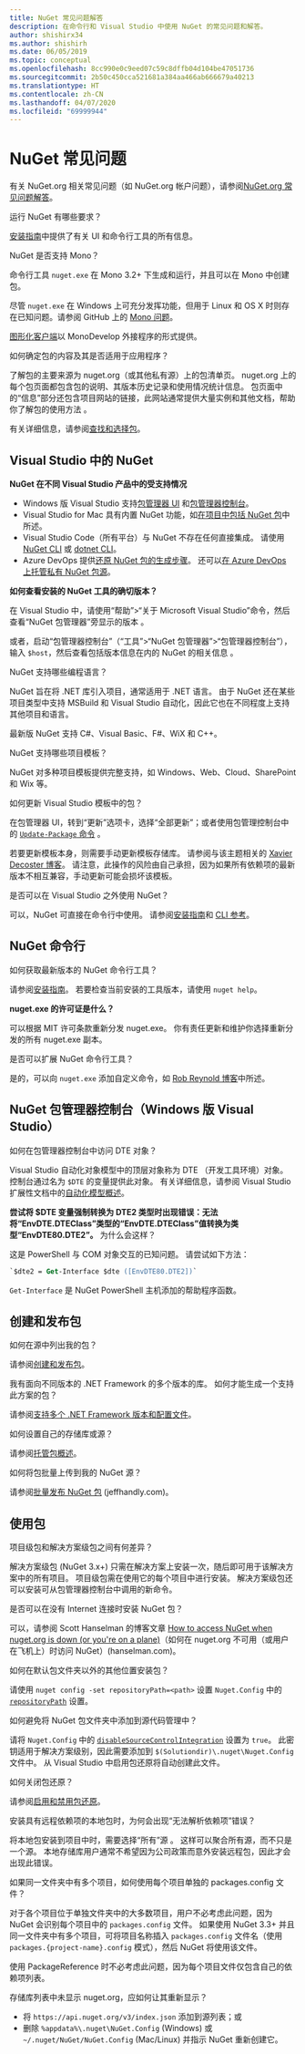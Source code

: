 ```yaml
---
title: NuGet 常见问题解答
description: 在命令行和 Visual Studio 中使用 NuGet 的常见问题和解答。
author: shishirx34
ms.author: shishirh
ms.date: 06/05/2019
ms.topic: conceptual
ms.openlocfilehash: 8cc990e0c9eed07c59c8dffb04d104be47051736
ms.sourcegitcommit: 2b50c450cca521681a384aa466ab666679a40213
ms.translationtype: HT
ms.contentlocale: zh-CN
ms.lasthandoff: 04/07/2020
ms.locfileid: "69999944"
---
```

# <a name="nuget-frequently-asked-questions"></a>NuGet 常见问题

有关 NuGet.org 相关常见问题（如 NuGet.org 帐户问题），请参阅[NuGet.org 常见问题解答](../nuget-org/nuget-org-faq.md)。

运行 NuGet 有哪些要求？ 

[安装指南](../install-nuget-client-tools.md)中提供了有关 UI 和命令行工具的所有信息。

NuGet 是否支持 Mono？ 

命令行工具 `nuget.exe` 在 Mono 3.2+ 下生成和运行，并且可以在 Mono 中创建包。

尽管 `nuget.exe` 在 Windows 上可充分发挥功能，但用于 Linux 和 OS X 时则存在已知问题。请参阅 GitHub 上的 [Mono 问题](https://github.com/NuGet/Home/issues?utf8=%E2%9C%93&q=is%3Aissue+is%3Aopen+mono)。

[图形化客户端](https://github.com/mrward/monodevelop-nuget-addin)以 MonoDevelop 外接程序的形式提供。

如何确定包的内容及其是否适用于应用程序？ 

了解包的主要来源为 nuget.org（或其他私有源）上的包清单页。 nuget.org 上的每个包页面都包含包的说明、其版本历史记录和使用情况统计信息。 包页面中的“信息”部分还包含项目网站的链接，此网站通常提供大量实例和其他文档，帮助你了解包的使用方法  。

有关详细信息，请参阅[查找和选择包](../consume-packages/finding-and-choosing-packages.md)。

## <a name="nuget-in-visual-studio"></a>Visual Studio 中的 NuGet

**NuGet 在不同 Visual Studio 产品中的受支持情况**

- Windows 版 Visual Studio 支持[包管理器 UI](../consume-packages/install-use-packages-visual-studio.md) 和[包管理器控制台](../consume-packages/install-use-packages-powershell.md)。
- Visual Studio for Mac 具有内置 NuGet 功能，如[在项目中包括 NuGet 包](/visualstudio/mac/nuget-walkthrough)中所述。
- Visual Studio Code（所有平台）与 NuGet 不存在任何直接集成。 请使用 [NuGet CLI](../reference/nuget-exe-cli-reference.md) 或 [dotnet CLI](../reference/dotnet-commands.md)。
- Azure DevOps 提供[还原 NuGet 包的生成步骤](/vsts/build-release/tasks/package/nuget)。 还可以[在 Azure DevOps 上托管私有 NuGet 包源](https://docs.microsoft.com/azure/devops/artifacts/nuget/publish)。

**如何查看安装的 NuGet 工具的确切版本？**

在 Visual Studio 中，请使用“帮助”>“关于 Microsoft Visual Studio”命令，然后查看“NuGet 包管理器”旁显示的版本   。

或者，启动“包管理器控制台”（“工具”>“NuGet 包管理器”>“包管理器控制台”），输入 `$host`，然后查看包括版本信息在内的 NuGet 的相关信息  。

NuGet 支持哪些编程语言？ 

NuGet 旨在将 .NET 库引入项目，通常适用于 .NET 语言。 由于 NuGet 还在某些项目类型中支持 MSBuild 和 Visual Studio 自动化，因此它也在不同程度上支持其他项目和语言。

最新版 NuGet 支持 C#、Visual Basic、F#、WiX 和 C++。

NuGet 支持哪些项目模板？ 

NuGet 对多种项目模板提供完整支持，如 Windows、Web、Cloud、SharePoint 和 Wix 等。

如何更新 Visual Studio 模板中的包？ 

在包管理器 UI，转到“更新”选项卡，选择“全部更新”；或者使用包管理控制台中的 [`Update-Package` 命令](../reference/ps-reference/ps-ref-update-package.md)   。

若要更新模板本身，则需要手动更新模板存储库。 请参阅与该主题相关的 [Xavier Decoster 博客](http://www.xavierdecoster.com/update-project-template-to-latest-nuget-packages)。 请注意，此操作的风险由自己承担，因为如果所有依赖项的最新版本不相互兼容，手动更新可能会损坏该模板。

是否可以在 Visual Studio 之外使用 NuGet？ 

可以，NuGet 可直接在命令行中使用。 请参阅[安装指南](../install-nuget-client-tools.md)和 [CLI 参考](../reference/nuget-exe-cli-reference.md)。

## <a name="nuget-command-line"></a>NuGet 命令行

如何获取最新版本的 NuGet 命令行工具？ 

请参阅[安装指南](../install-nuget-client-tools.md)。 若要检查当前安装的工具版本，请使用 `nuget help`。

**nuget.exe 的许可证是什么？**

可以根据 MIT 许可条款重新分发 nuget.exe。 你有责任更新和维护你选择重新分发的所有 nuget.exe 副本。

是否可以扩展 NuGet 命令行工具？ 

是的，可以向 `nuget.exe` 添加自定义命令，如 [Rob Reynold 博客](http://geekswithblogs.net/robz/archive/2011/07/15/extend-nuget-command-line.aspx)中所述。

## <a name="nuget-package-manager-console-visual-studio-on-windows"></a>NuGet 包管理器控制台（Windows 版 Visual Studio）

如何在包管理器控制台中访问 DTE 对象？ 

Visual Studio 自动化对象模型中的顶层对象称为 DTE （开发工具环境）对象。 控制台通过名为 `$DTE` 的变量提供此对象。 有关详细信息，请参阅 Visual Studio 扩展性文档中的[自动化模型概述](/visualstudio/extensibility/internals/automation-model-overview)。

**尝试将 $DTE 变量强制转换为 DTE2 类型时出现错误：无法将“EnvDTE.DTEClass”类型的“EnvDTE.DTEClass”值转换为类型“EnvDTE80.DTE2”。** 为什么会这样？

这是 PowerShell 与 COM 对象交互的已知问题。 请尝试如下方法：

```ps
`$dte2 = Get-Interface $dte ([EnvDTE80.DTE2])`
```

`Get-Interface` 是 NuGet PowerShell 主机添加的帮助程序函数。

## <a name="creating-and-publishing-packages"></a>创建和发布包

如何在源中列出我的包？ 

请参阅[创建和发布包](../quickstart/create-and-publish-a-package.md)。

我有面向不同版本的 .NET Framework 的多个版本的库。  如何才能生成一个支持此方案的包？

请参阅[支持多个 .NET Framework 版本和配置文件](../create-packages/supporting-multiple-target-frameworks.md)。

如何设置自己的存储库或源？ 

请参阅[托管包概述](../hosting-packages/overview.md)。

如何将包批量上传到我的 NuGet 源？ 

请参阅[批量发布 NuGet 包](http://jeffhandley.com/archive/2012/12/13/Bulk-Publishing-NuGet-Packages.aspx) (jeffhandly.com)。

## <a name="working-with-packages"></a>使用包

项目级包和解决方案级包之间有何差异？ 

解决方案级包 (NuGet 3.x+) 只需在解决方案上安装一次，随后即可用于该解决方案中的所有项目。 项目级包需在使用它的每个项目中进行安装。 解决方案级包还可以安装可从包管理器控制台中调用的新命令。

是否可以在没有 Internet 连接时安装 NuGet 包？ 

可以，请参阅 Scott Hanselman 的博客文章 [How to access NuGet when nuget.org is down (or you're on a plane)](http://www.hanselman.com/blog/HowToAccessNuGetWhenNuGetorgIsDownOrYoureOnAPlane.aspx)（如何在 nuget.org 不可用（或用户在飞机上）时访问 NuGet）(hanselman.com)。

如何在默认包文件夹以外的其他位置安装包？ 

请使用 `nuget config -set repositoryPath=<path>` 设置 `Nuget.Config` 中的 [`repositoryPath`](../reference/nuget-config-file.md#config-section) 设置。

如何避免将 NuGet 包文件夹中添加到源代码管理中？ 

请将 `Nuget.Config` 中的 [`disableSourceControlIntegration`](../reference/nuget-config-file.md#solution-section) 设置为 `true`。 此密钥适用于解决方案级别，因此需要添加到 `$(Solutiondir)\.nuget\Nuget.Config` 文件中。 从 Visual Studio 中启用包还原将自动创建此文件。

如何关闭包还原？ 

请参阅[启用和禁用包还原](../consume-packages/package-restore.md#enable-and-disable-package-restore-in-visual-studio)。

安装具有远程依赖项的本地包时，为何会出现“无法解析依赖项”错误？ 

将本地包安装到项目中时，需要选择“所有”源  。 这样可以聚合所有源，而不只是一个源。 本地存储库用户通常不希望因为公司政策而意外安装远程包，因此才会出现此错误。

如果同一文件夹中有多个项目，如何使用每个项目单独的 packages.config 文件？ 

对于各个项目位于单独文件夹中的大多数项目，用户不必考虑此问题，因为 NuGet 会识别每个项目中的 `packages.config` 文件。 如果使用 NuGet 3.3+ 并且同一文件夹中有多个项目，可将项目名称插入 `packages.config` 文件名（使用 `packages.{project-name}.config` 模式），然后 NuGet 将使用该文件。

使用 PackageReference 时不必考虑此问题，因为每个项目文件仅包含自己的依赖项列表。

存储库列表中未显示 nuget.org，应如何让其重新显示？ 

- 将 `https://api.nuget.org/v3/index.json` 添加到源列表；或
- 删除 `%appdata%\.nuget\NuGet.Config` (Windows) 或 `~/.nuget/NuGet/NuGet.Config` (Mac/Linux) 并指示 NuGet 重新创建它。
